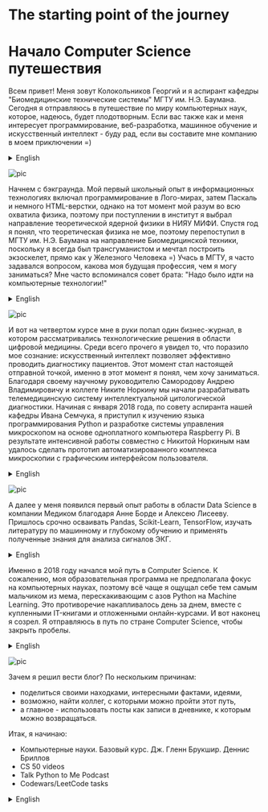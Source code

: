 # The starting point of the journey
# Начало Computer Science путешествия

Всем привет! Меня зовут Колокольников Георгий и я аспирант кафедры "Биомедицинские технические системы" МГТУ им. Н.Э. Баумана. 
Сегодня я отправляюсь в путешествие по миру компьютерных наук, которое, надеюсь, будет плодотворным. 
Если вас также как и меня интересует программирование, веб-разработка, машинное обучение и искусственный интеллект - буду рад, если вы составите мне компанию в моем приключении =)  

<details><summary>English</summary>
<p>
Hello everyone! My name is George Kolokolnikov and I am a post-graduate student of the Biomedical Technical Systems Department at Bauman Moscow State Technical University.
Today I am embarking on a journey through the world of Computer Science, which I hope will be fruitful.
If you are as interested in programming, web development, machine learning and artificial intelligence as I am, I will be glad if you will accompany me on my adventure =)
</p>
</details>  
  
![pic](https://github.com/GeorgBell/Computer-Sciecnce-Journey/blob/main/1%20The%20starting%20point/20210104_201945.jpg)

Начнем с бэкграунда. Мой первый школьный опыт в информационных технологиях включал программирование в Лого-мирах, затем Паскаль и немного HTML-верстки, однако на тот момент мой разум во всю охватила физика, поэтому при поступлении в институт я выбрал направление теоретической ядерной физики в НИЯУ МИФИ. 
Спустя год я понял, что теоретическая физика не мое, поэтому перепоступил в МГТУ им. Н.Э. Баумана на направление Биомедицинской техники, поскольку я всегда был трансгуманистом и мечтал построить экзоскелет, прямо как у Железного Человека =)
Учась в МГТУ, я часто задавался вопросом, какова моя будущая профессия, чем я могу заниматься? Мне часто вспоминался совет брата: "Надо было идти на компьютерные технологии!"
<details><summary>English</summary>
<p>
Let's start with the background. 
My first school experience in information technology included programming in Logo-worlds, then Pascal and a little HTML-typesetting, but at that time my mind was completely captured by physics, so when I enrolled the university I chose the field of theoretical nuclear physics at Nuclear University MEPhI.
A year later, I realized that theoretical physics was not mine, so I re-enrolled in the Bauman Moscow State Technical University at the Biomedical Engineering Faculty, since I have always been a transhumanist and dreamed of building an exoskeleton, just like Iron Man =)
While studying at BMSTU, I often wondered what my future profession is, what can I do? I often recalled my brother's advice: "You had to go to computer technology programme!"
</p>
</details>

![pic](https://github.com/GeorgBell/Computer-Sciecnce-Journey/blob/main/1%20The%20starting%20point/Iron_pic.png)

И вот на четвертом курсе мне в руки попал один бизнес-журнал, в котором рассматривались технологические решения в области цифровой медицины.
Среди всего прочего я увидел то, что поразило мое сознание: искусственный интеллект позволяет эффективно проводить диагностику пациентов.
Этот момент стал настоящей отправной точкой, именно в этот момент я понял, чем хочу заниматься.
Благодаря своему научному руководителю Самородову Андрею Владимировичу и коллеге Никите Норкину мы начали разрабатывать телемедицинскую систему интеллектуальной цитологической диагностики. 
Начиная с января 2018 года, по совету аспиранта нашей кафедры Ивана Семчука, я приступил к изучению языка программирования Python и разработке системы управления микроскопом на основе одноплатного компьютера Raspberry Pi.
В результате интенсивной работы совместно с Никитой Норкиным нам удалось сделать прототип автоматизированного комплекса микроскопии с графическим интерфейсом пользователя.
<details><summary>English</summary>
<p>
And then, in my fourth year, I got my hands on a business magazine that considered technological solutions in the field of digital medicine.
Among other things, I saw something that struck my mind: artificial intelligence makes it possible to effectively diagnose patients.
This moment became a real starting point, it was at this moment that I realized what I wanted to do.
Thanks to our scientific advisor Samorodov Andrey and colleague Norkin Nikita, we began to develop a telemedicine system for intelligent cytological diagnostics.
Starting in January 2018,  thanks to Ivan Semchuk, a graduate student of our department, I began to study the Python programming language and develop a microscope control system based on a Raspberry Pi single-board computer.
As a result of intensive work together with Nikita Norkin, we managed to make a prototype of an automated microscopy complex with a graphical user interface.
</p>
</details>

![pic](https://github.com/GeorgBell/Computer-Sciecnce-Journey/blob/main/1%20The%20starting%20point/20181116_180929.jpg)

А далее у меня появился первый опыт работы в области Data Science в компании Медиком благодаря Анне Борде и Алексею Лисееву.
Пришлось срочно осваивать Pandas, Scikit-Learn, TensorFlow, изучать литературу по машинному и глубокому обучению и применять полученные знания для анализа сигналов ЭКГ.
<details><summary>English</summary>
<p>
And then I got my first experience in the field of Data Science at Medicom thanks to Anna Borda and Alexei Liseev.
I had to urgently master Pandas, Scikit-Learn, TensorFlow, study the literature on machine and deep learning and apply knowledge to analyze ECG signals.
</p>
</details>

Именно в 2018 году начался мой путь в Computer Science.
К сожалению, моя образовательная программа не предполагала фокус на компьютерных науках, поэтому всё чаще я ощущал себе тем самым мальчиком из мема, перескакивающим с азов Python на Machine Learning.
Это противоречие накапливалось день за днем, вместе с купленными IT-книгами и отложенными онлайн-курсами.
И вот наконец я созрел. Я отправляюсь в путь по стране Computer Science, чтобы закрыть пробелы. 
<details><summary>English</summary>
<p>
Unfortunately, my educational program did not involve a focus on computer science, so more and more often I felt like the boy in the meme, jumping from the basics of Python to Machine Learning.
This controversy accumulated day after day, along with purchased IT books and deferred online courses.
And finally I matured. I hit the road through Computer Science Country to close the gaps.
</p>
</details>

![pic](https://github.com/GeorgBell/Computer-Sciecnce-Journey/blob/main/1%20The%20starting%20point/code-hub-newbie-al-ml-algorithms-data-structures-programmers-o0p-54780711.png)

Зачем я решил вести блог? По нескольким причинам:
- поделиться своими находками, интересными фактами, идеями,
- возможно, найти коллег, с которыми можно пройти этот путь,
- а главное - использовать посты как записи в дневнике, к которым можно возвращаться.  
  
Итак, я начинаю:
- Компьютерные науки. Базовый курс. Дж. Гленн Брукшир. Деннис Бриллов
- CS 50 videos
- Talk Python to Me Podcast
- Codewars/LeetCode tasks
<details><summary>English</summary>
<p>

Why have I decided to start a blog? For several reasons:
- share my findings, interesting facts, ideas,
- perhaps find colleagues with whom I can go this way,
- and most importantly, use posts as entries in a diary to which I can return.   
  
So, I start:
- Computer science. Basic course. J. Glenn Brookshire. Dennis Brillow
- CS 50 videos
- Talk Python to Me Podcast
- Codewars/LeetCode tasks
</p>
</details>


